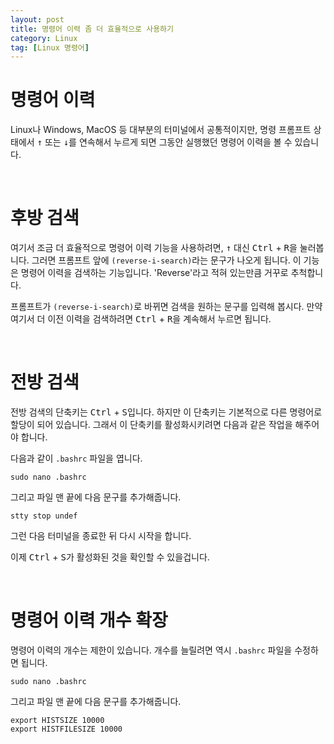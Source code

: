 ```yaml
---
layout: post
title: 명령어 이력 좀 더 효율적으로 사용하기
category: Linux
tag: [Linux 명령어]
---
```

# 명령어 이력

Linux나 Windows, MacOS 등 대부분의 터미널에서 공통적이지만, 명령 프롬프트 상태에서 <kbd>↑</kbd> 또는 <kbd>↓</kbd>를 연속해서 누르게 되면 그동안 실행했던 명령어 이력을 볼 수 있습니다.

<br>

# 후방 검색

여기서 조금 더 효율적으로 명령어 이력 기능을 사용하려면, <kbd>↑</kbd> 대신 <kbd>Ctrl</kbd> + <kbd>R</kbd>을 눌러봅니다. 그러면 프롬프트 앞에 `(reverse-i-search)`라는 문구가 나오게 됩니다. 이 기능은 명령어 이력을 검색하는 기능입니다. 'Reverse'라고 적혀 있는만큼 거꾸로 추척합니다. 

프롬프트가 `(reverse-i-search)`로 바뀌면 검색을 원하는 문구를 입력해 봅시다. 만약 여기서 더 이전 이력을 검색하려면 <kbd>Ctrl</kbd> + <kbd>R</kbd>을 계속해서 누르면 됩니다.

<br>

# 전방 검색

전방 검색의 단축키는 <kbd>Ctrl</kbd> + <kbd>S</kbd>입니다. 하지만 이 단축키는 기본적으로 다른 명령어로 할당이 되어 있습니다. 그래서 이 단축키를 활성화시키려면 다음과 같은 작업을 해주어야 합니다.

다음과 같이 `.bashrc` 파일을 엽니다.

~~~
sudo nano .bashrc
~~~

그리고 파일 맨 끝에 다음 문구를 추가해줍니다.

~~~
stty stop undef
~~~

그런 다음 터미널을 종료한 뒤 다시 시작을 합니다.

이제 <kbd>Ctrl</kbd> + <kbd>S</kbd>가 활성화된 것을 확인할 수 있을겁니다.

<br>

# 명령어 이력 개수 확장

명령어 이력의 개수는 제한이 있습니다. 개수를 늘릴려면 역시 `.bashrc` 파일을 수정하면 됩니다.

~~~
sudo nano .bashrc
~~~

그리고 파일 맨 끝에 다음 문구를 추가해줍니다.

~~~
export HISTSIZE 10000
export HISTFILESIZE 10000
~~~

